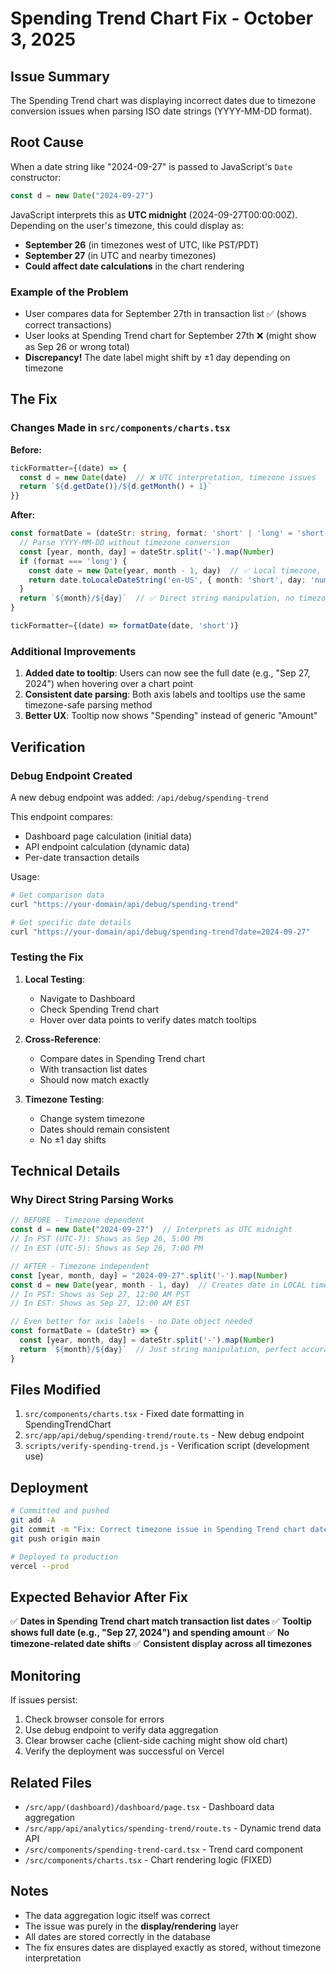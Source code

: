 # Spending Trend Chart Fix - October 3, 2025

## Issue Summary

The Spending Trend chart was displaying incorrect dates due to timezone conversion issues when parsing ISO date strings (YYYY-MM-DD format).

## Root Cause

When a date string like "2024-09-27" is passed to JavaScript's `Date` constructor:
```javascript
const d = new Date("2024-09-27")
```

JavaScript interprets this as **UTC midnight** (2024-09-27T00:00:00Z). Depending on the user's timezone, this could display as:
- **September 26** (in timezones west of UTC, like PST/PDT)
- **September 27** (in UTC and nearby timezones)
- **Could affect date calculations** in the chart rendering

### Example of the Problem
- User compares data for September 27th in transaction list ✅ (shows correct transactions)
- User looks at Spending Trend chart for September 27th ❌ (might show as Sep 26 or wrong total)
- **Discrepancy!** The date label might shift by ±1 day depending on timezone

## The Fix

### Changes Made in `src/components/charts.tsx`

**Before:**
```typescript
tickFormatter={(date) => {
  const d = new Date(date)  // ❌ UTC interpretation, timezone issues
  return `${d.getDate()}/${d.getMonth() + 1}`
}}
```

**After:**
```typescript
const formatDate = (dateStr: string, format: 'short' | 'long' = 'short') => {
  // Parse YYYY-MM-DD without timezone conversion
  const [year, month, day] = dateStr.split('-').map(Number)
  if (format === 'long') {
    const date = new Date(year, month - 1, day)  // ✅ Local timezone, correct date
    return date.toLocaleDateString('en-US', { month: 'short', day: 'numeric', year: 'numeric' })
  }
  return `${month}/${day}`  // ✅ Direct string manipulation, no timezone issues
}

tickFormatter={(date) => formatDate(date, 'short')}
```

### Additional Improvements

1. **Added date to tooltip**: Users can now see the full date (e.g., "Sep 27, 2024") when hovering over a chart point
2. **Consistent date parsing**: Both axis labels and tooltips use the same timezone-safe parsing method
3. **Better UX**: Tooltip now shows "Spending" instead of generic "Amount"

## Verification

### Debug Endpoint Created
A new debug endpoint was added: `/api/debug/spending-trend`

This endpoint compares:
- Dashboard page calculation (initial data)
- API endpoint calculation (dynamic data)
- Per-date transaction details

Usage:
```bash
# Get comparison data
curl "https://your-domain/api/debug/spending-trend"

# Get specific date details
curl "https://your-domain/api/debug/spending-trend?date=2024-09-27"
```

### Testing the Fix

1. **Local Testing**: 
   - Navigate to Dashboard
   - Check Spending Trend chart
   - Hover over data points to verify dates match tooltips

2. **Cross-Reference**:
   - Compare dates in Spending Trend chart
   - With transaction list dates
   - Should now match exactly

3. **Timezone Testing**:
   - Change system timezone
   - Dates should remain consistent
   - No ±1 day shifts

## Technical Details

### Why Direct String Parsing Works

```typescript
// BEFORE - Timezone dependent
const d = new Date("2024-09-27")  // Interprets as UTC midnight
// In PST (UTC-7): Shows as Sep 26, 5:00 PM
// In EST (UTC-5): Shows as Sep 26, 7:00 PM

// AFTER - Timezone independent
const [year, month, day] = "2024-09-27".split('-').map(Number)
const d = new Date(year, month - 1, day)  // Creates date in LOCAL timezone
// In PST: Shows as Sep 27, 12:00 AM PST
// In EST: Shows as Sep 27, 12:00 AM EST

// Even better for axis labels - no Date object needed
const formatDate = (dateStr) => {
  const [year, month, day] = dateStr.split('-').map(Number)
  return `${month}/${day}`  // Just string manipulation, perfect accuracy
}
```

## Files Modified

1. `src/components/charts.tsx` - Fixed date formatting in SpendingTrendChart
2. `src/app/api/debug/spending-trend/route.ts` - New debug endpoint
3. `scripts/verify-spending-trend.js` - Verification script (development use)

## Deployment

```bash
# Committed and pushed
git add -A
git commit -m "Fix: Correct timezone issue in Spending Trend chart date formatting"
git push origin main

# Deployed to production
vercel --prod
```

## Expected Behavior After Fix

✅ **Dates in Spending Trend chart match transaction list dates**
✅ **Tooltip shows full date (e.g., "Sep 27, 2024") and spending amount**
✅ **No timezone-related date shifts**
✅ **Consistent display across all timezones**

## Monitoring

If issues persist:
1. Check browser console for errors
2. Use debug endpoint to verify data aggregation
3. Clear browser cache (client-side caching might show old chart)
4. Verify the deployment was successful on Vercel

## Related Files

- `/src/app/(dashboard)/dashboard/page.tsx` - Dashboard data aggregation
- `/src/app/api/analytics/spending-trend/route.ts` - Dynamic trend data API
- `/src/components/spending-trend-card.tsx` - Trend card component
- `/src/components/charts.tsx` - Chart rendering logic (FIXED)

## Notes

- The data aggregation logic itself was correct
- The issue was purely in the **display/rendering** layer
- All dates are stored correctly in the database
- The fix ensures dates are displayed exactly as stored, without timezone interpretation
